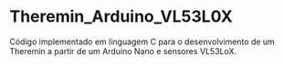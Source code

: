 # Theremin_Arduino_VL53L0X
Código implementado em linguagem C para o desenvolvimento de um Theremin a partir de um Arduino Nano e sensores VL53LoX.
